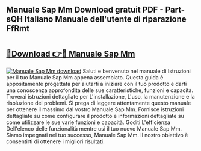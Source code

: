 ## Manuale Sap Mm Download gratuit PDF - Part-sQH Italiano Manuale dell'utente di riparazione FfRmt

# <h2><a href="http://dfet0zx.blite.top/?on=Manuale+Sap+Mm">🔗Download 👉🔴 Manuale Sap Mm</a></h2>

[![Manuale Sap Mm download](https://i.imgur.com/lujVjoI.png)](http://dfet0zx.blite.top/?on=Manuale+Sap+Mm)
Saluti e benvenuto nel manuale di Istruzioni per il tuo Manuale Sap Mm appena assemblato. Questa guida è appositamente progettata per aiutarti a iniziare con il tuo prodotto e darti una conoscenza approfondita delle sue caratteristiche, funzioni e capacità. Troverai istruzioni dettagliate per L'installazione, L'uso, la manutenzione e la risoluzione dei problemi. Si prega di leggere attentamente questo manuale per ottenere il massimo dal vostro Manuale Sap Mm. Fornisce istruzioni dettagliate su come configurare il prodotto e informazioni dettagliate su come utilizzare le sue varie funzioni e capacità. Goditi L'efficienza Dell'elenco delle funzionalità mentre usi il tuo nuovo Manuale Sap Mm. Siamo impegnati nel tuo successo, Manuale Sap Mm. Il nostro obiettivo è consentirti di ottenere i migliori risultati.
